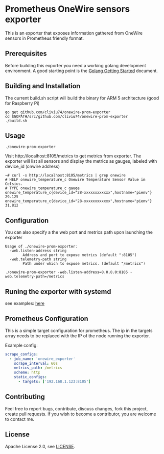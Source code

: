 # Prometheus OneWire sensors exporter

This is an exporter that exposes information gathered from OneWire
sensors in Prometheus friendly format.

## Prerequisites

Before building this exporter you need a working golang development environment. A good starting point is the 
[Golang Getting Started](https://golang.org/doc/install) document.
## Building and Installation

The current build.sh script will build the binary for ARM 5 architecture (good for Raspberry Pi)
```
go get github.com/cliviu74/onewire-prom-exporter
cd $GOPATH/src/github.com/cliviu74/onewire-prom-exporter
./build.sh
```

## Usage

```
./onewire-prom-exporter
```

Visit http://localhost:8105/metrics to get metrics from exporter. The exporter will list all sensors
and display the metrics as gauges, labeled with device_id (onwire address)

```
~# curl -s http://localhost:8105/metrics | grep onewire
# HELP onewire_temperature_c Onewire Temperature Sensor Value in Celsius.
# TYPE onewire_temperature_c gauge
onewire_temperature_c{device_id="28-xxxxxxxxxxxx",hostname="pienv"} 29.125
onewire_temperature_c{device_id="28-xxxxxxxxxxxx",hostname="pienv"} 31.812

```

## Configuration

You can also specify a the web port and metrics path upon launching the exporter

```
Usage of ./onewire-prom-exporter:
  -web.listen-address string
    	Address and port to expose metrics (default ":8105")
  -web.telemetry-path string
    	Path under which to expose metrics. (default "/metrics")
```

```
./onewire-prom-exporter -web.listen-address=0.0.0.0:8105 -web.telemetry-path=/metrics 
```

## Runing the exporter with systemd

see examples: [here](examples/systemd/README.md)
## Prometheus Configuration

This is a simple target configuration for prometheus. The ip in the targets array
needs to be replaced with the IP of the node running the exporter.

Example config:
```YAML
scrape_configs:
  - job_name: 'onewire_exporter'
    scrape_interval: 60s
    metrics_path: /metrics
    scheme: http  
    static_configs:
      - targets: ['192.168.1.123:8105']
```
## Contributing

Feel free to report bugs, contribute, discuss changes, fork this project, create pull requests.
If you wish to become a contributor, you are welcome to contact me. 
## License
Apache License 2.0, see [LICENSE](LICENSE).
